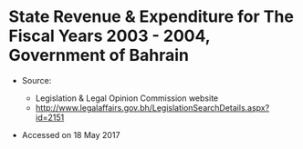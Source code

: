 # State Revenue & Expenditure for The Fiscal Years 2003 - 2004, Government of Bahrain

* Source: 
  * Legislation & Legal Opinion Commission website
  * http://www.legalaffairs.gov.bh/LegislationSearchDetails.aspx?id=2151

* Accessed on 18 May 2017
